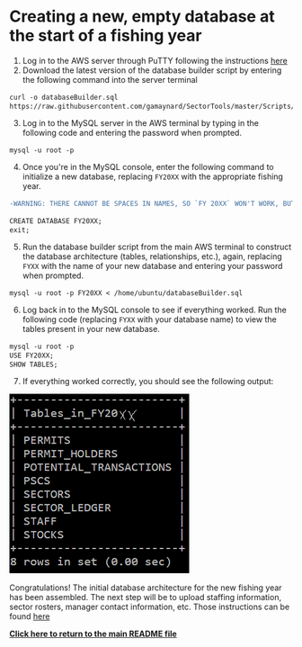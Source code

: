 # Creating a new, empty database at the start of a fishing year

1. Log in to the AWS server through PuTTY following the instructions [here](/Manuals/server_connect.md)
2. Download the latest version of the database builder script by entering the following command into the server terminal

```
curl -o databaseBuilder.sql https://raw.githubusercontent.com/gamaynard/SectorTools/master/Scripts/DatabaseSkeleton.sql
```

3. Log in to the MySQL server in the AWS terminal by typing in the following code and entering the password when prompted.

```
mysql -u root -p
```

4. Once you're in the MySQL console, enter the following command to initialize a new database, replacing `FY20XX` with the appropriate fishing year.
```diff
-WARNING: THERE CANNOT BE SPACES IN NAMES, SO `FY 20XX` WON'T WORK, BUT `FY20XX` WILL
```
```
CREATE DATABASE FY20XX;
exit;
```

5. Run the database builder script from the main AWS terminal to construct the database architecture (tables, relationships, etc.), again, replacing `FYXX` with the name of your new database and entering your password when prompted. 
```
mysql -u root -p FY20XX < /home/ubuntu/databaseBuilder.sql
```

6. Log back in to the MySQL console to see if everything worked. Run the following code (replacing `FYXX` with your database name) to view the tables present in your new database. 
```
mysql -u root -p
USE FY20XX;
SHOW TABLES;
```

7. If everything worked correctly, you should see the following output:

![mysql_init1.PNG](/SupportingFiles/mysql_init1.PNG)

Congratulations! The initial database architecture for the new fishing year has been assembled. The next step will be to upload staffing information, sector rosters, manager contact information, etc. Those instructions can be found [here](/Manuals/infoUpload.md)

[**Click here to return to the main README file**](/README.md)
